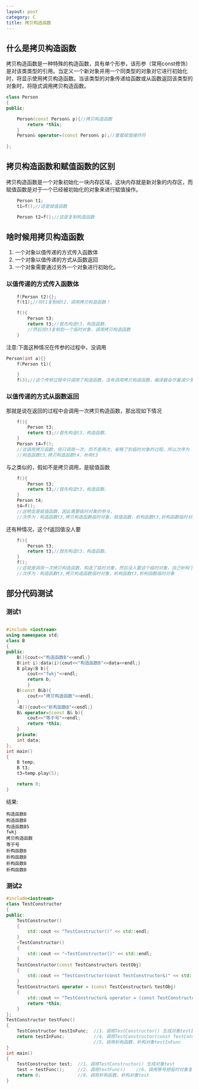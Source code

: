 ```yaml
---
layout: post
category: C
title: 拷贝构造函数
---
```


## 什么是拷贝构造函数

拷贝构造函数是一种特殊的构造函数，具有单个形参，该形参（常用const修饰）是对该类类型的引用。当定义一个新对象并用一个同类型的对象对它进行初始化时，将显示使用拷贝构造函数。当该类型的对象传递给函数或从函数返回该类型的对象时，将隐式调用拷贝构造函数。
```c++
class Person
{
public:

    Person(const Person& p){//拷贝构造函数
        return *this;
    }
    Person& operator=(const Person& p);//重载赋值操作符
    
};
```

## 拷贝构造函数和赋值函数的区别
拷贝构造函数是一个对象初始化一块内存区域，这块内存就是新对象的内存区，而赋值函数是对于一个已经被初始化的对象来进行赋值操作。
```c++
    Person t1;
    t1=f();//这是赋值函数

    Person t2=f();//这是复制构造函数
```

## 啥时候用拷贝构造函数
1. 一个对象以值传递的方式传入函数体
2. 一个对象以值传递的方式从函数返回
3. 一个对象需要通过另外一个对象进行初始化。

### 以值传递的方式传入函数体
```c++
    f(Person t2){};
    f(t1);//将t1复制给t2，调用拷贝构造函数！

    f(){
        Person t3;
        return t3;//首先构造t3，构造函数，
        //然后将t3复制到一个临时对象，调用拷贝构造函数
    }
```
注意:下面这种情况在传参的过程中，没调用
```c++
Person(int a){}
    f(Person t1){

    }
    f(3);//这个传参过程中只调用了构造函数，没有调用拷贝构造函数，编译器会尽量减少多余的操作
```

### 以值传递的方式从函数返回
那就是说在返回的过程中会调用一次拷贝构造函数，那出现如下情况
```c++
    f(){
        Person t3;
        return t3;//首先构造t3，构造函数，
    }
    Person t4=f();
    //这调用拷贝函数，但只调用一次，而不是两次，省略了到临时对象的过程，所以次序为
    //构造函数t3,拷贝构造函数t4，析构t3
```
与之类似的，假如不是拷贝调用，是赋值函数
```c++
    f(){
        Person t3;
        return t3;//首先构造t3，构造函数，
    }
    Person t4;
    t4=f();
    //这明显是赋值函数，因此需要临时对象的参与，
    //次序为：构造函数t3,拷贝构造函数临时对象，赋值函数，析构函数t3,析构函数临时对象
```
还有种情况，这个f返回值没人要
```c++
    f(){
        Person t3;
        return t3;//首先构造t3，构造函数，
    }
    f();
    //这就是调用一次拷贝构造函数，构造了临时对象，然后没人要这个临时对象，自己析构了
    //次序为：构造函数t3,拷贝构造函数临时对象，析构函数t3,析构函数临时对象
```


## 部分代码测试

### 测试1
```c++

#include <iostream>
using namespace std;
class B
{
public:
    B(){cout<<"构造函数B"<<endl;}
    B(int i):data(i){cout<<"构造函数B"<<data<<endl;}
    B play(B b){
        cout<<"fwkj"<<endl;
        return b;
        }
    B(const B&b){
        cout<<"拷贝构造函数"<<endl;
    }
    ~B(){cout<<"析构函数B"<<endl;}
    B& operator=(const B& b){
        cout<<"等于号"<<endl;
        return *this;
    }
    private:
    int data;
};
int main()
{
    B temp;
    B t3;
    t3=temp.play(5);

    return 0;
}

```

结果:
```
构造函数B
构造函数B
构造函数B5
fwkj
拷贝构造函数
等于号
析构函数B
析构函数B
析构函数B
析构函数B
```

### 测试2

```c++
#include<iostream>
class TestConstructor
{
public:
	TestConstructor()
	{
		std::cout << "TestConstructor()" << std::endl;
	}
	~TestConstructor()
	{
		std::cout << "~TestConstructor()" << std::endl;
	}
	TestConstructor(const TestConstructor& testObj)
	{
		std::cout << "TestConstructor(const TestConstructor&)" << std::endl;
	}
	TestConstructor& operator = (const TestConstructor& testObj)
	{
		std::cout << "TestConstructor& operator = (const TestConstructor& testObj)" << std::endl;
		return *this;
	}
};
TestConstructor testFunc()
{
	TestConstructor testInFunc;  //3、调用TestConstructor() 生成对象testInFunc
	return testInFunc;           //4、调用TestConstructor(const TestConstructor&) 生成临时对象
								 //5、调用析构函数，析构对象testInFunc
}
int main()
{
	TestConstructor test;  //1、调用TestConstructor() 生成对象test
	test = testFunc();     //2、调用testFunc()    //6、调用等号把临时对象复制给对象test  //7、调用析构函数，析构临时对象
	return 0;              //8、调用析构函数，析构对象test
}
```